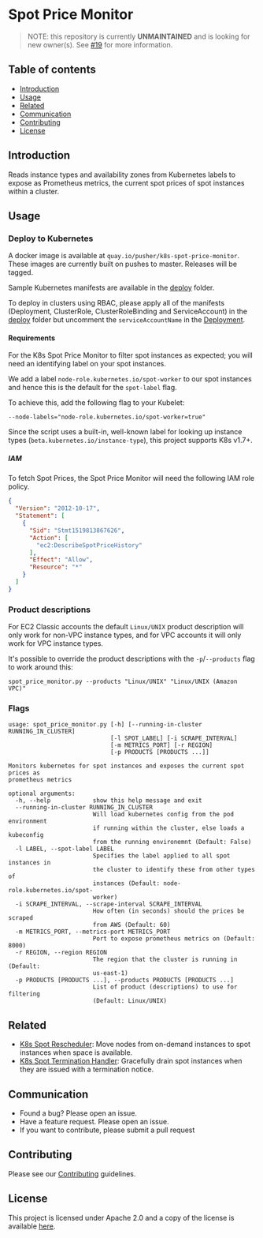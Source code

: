 # Spot Price Monitor

> NOTE: this repository is currently **UNMAINTAINED** and is looking for new owner(s). See [#19](/../../issues/19) for more information.

## Table of contents
* [Introduction](#introduction)
* [Usage](#usage)
* [Related](#related)
* [Communication](#communication)
* [Contributing](#contributing)
* [License](#license)

## Introduction

Reads instance types and availability zones from Kubernetes labels to expose as
Prometheus metrics, the current spot prices of spot instances within a cluster.

## Usage

### Deploy to Kubernetes
A docker image is available at `quay.io/pusher/k8s-spot-price-monitor`.
These images are currently built on pushes to master. Releases will be tagged.

Sample Kubernetes manifests are available in the [deploy](deploy/) folder.

To deploy in clusters using RBAC, please apply all of the manifests (Deployment, ClusterRole, ClusterRoleBinding and ServiceAccount) in the [deploy](deploy/) folder but uncomment the `serviceAccountName` in the [Deployment](deploy/deployment.yaml).

#### Requirements

For the K8s Spot Price Monitor to filter spot instances as expected;
you will need an identifying label on your spot instances.

We add a label `node-role.kubernetes.io/spot-worker` to our spot instances and
hence this is the default for the `spot-label` flag.

To achieve this, add the following flag to your Kubelet:
```
--node-labels="node-role.kubernetes.io/spot-worker=true"
```

Since the script uses a built-in, well-known label for looking up instance types
(`beta.kubernetes.io/instance-type`), this project supports K8s v1.7+.

##### IAM
To fetch Spot Prices, the Spot Price Monitor will need the following IAM role policy.

```json
{
  "Version": "2012-10-17",
  "Statement": [
    {
      "Sid": "Stmt1519813867626",
      "Action": [
        "ec2:DescribeSpotPriceHistory"
      ],
      "Effect": "Allow",
      "Resource": "*"
    }
  ]
}
```

### Product descriptions
For EC2 Classic accounts the default `Linux/UNIX` product description will only
work for non-VPC instance types, and for VPC accounts it will only work for VPC
instance types.

It's possible to override the product descriptions with the `-p`/`--products`
flag to work around this:

```
spot_price_monitor.py --products "Linux/UNIX" "Linux/UNIX (Amazon VPC)"
```

### Flags
```
usage: spot_price_monitor.py [-h] [--running-in-cluster RUNNING_IN_CLUSTER]
                             [-l SPOT_LABEL] [-i SCRAPE_INTERVAL]
                             [-m METRICS_PORT] [-r REGION]
                             [-p PRODUCTS [PRODUCTS ...]]

Monitors kubernetes for spot instances and exposes the current spot prices as
prometheus metrics

optional arguments:
  -h, --help            show this help message and exit
  --running-in-cluster RUNNING_IN_CLUSTER
                        Will load kubernetes config from the pod environment
                        if running within the cluster, else loads a kubeconfig
                        from the running environemnt (Default: False)
  -l LABEL, --spot-label LABEL
                        Specifies the label applied to all spot instances in
                        the cluster to identify these from other types of
                        instances (Default: node-role.kubernetes.io/spot-
                        worker)
  -i SCRAPE_INTERVAL, --scrape-interval SCRAPE_INTERVAL
                        How often (in seconds) should the prices be scraped
                        from AWS (Default: 60)
  -m METRICS_PORT, --metrics-port METRICS_PORT
                        Port to expose prometheus metrics on (Default: 8000)
  -r REGION, --region REGION
                        The region that the cluster is running in (Default:
                        us-east-1)
  -p PRODUCTS [PRODUCTS ...], --products PRODUCTS [PRODUCTS ...]
                        List of product (descriptions) to use for filtering
                        (Default: Linux/UNIX)
```

## Related
- [K8s Spot Rescheduler](https://github.com/pusher/k8s-spot-rescheduler): Move nodes from on-demand instances to spot instances when space is available.
- [K8s Spot Termination Handler](https://github.com/pusher/k8s-spot-termination-handler): Gracefully drain spot instances when they are issued with a termination notice.

## Communication

* Found a bug? Please open an issue.
* Have a feature request. Please open an issue.
* If you want to contribute, please submit a pull request

## Contributing
Please see our [Contributing](CONTRIBUTING.md) guidelines.

## License
This project is licensed under Apache 2.0 and a copy of the license is available [here](LICENSE).
